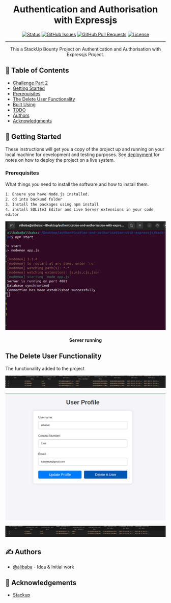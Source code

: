 <h1 align="center">Authentication and Authorisation with Expressjs</h1>

<div align="center">

[![Status](https://img.shields.io/badge/status-active-success.svg)]()
[![GitHub Issues](https://img.shields.io/github/issues/kylelobo/The-Documentation-Compendium.svg)](https://github.com/alibaba0010/authentication-and-authorisation-with-expressjs/issues)
[![GitHub Pull Requests](https://img.shields.io/github/issues-pr/kylelobo/The-Documentation-Compendium.svg)](https://github.com/kylelobo/The-Documentation-Compendium/pulls)
[![License](https://img.shields.io/badge/license-MIT-blue.svg)](/LICENSE)

</div>

---

<p align="center"> This a StackUp Bounty Project on Authentication and Authorisation with Expressjs Project.
    <br> 
</p>

## 📝 Table of Contents

- [Challenge Part 2](./back-end/README.md)
- [Getting Started](#getting_started)
- [Prerequisites](#prerequisites)
- [The Delete User Functionality](#functionality)
- [Built Using](#built_using)
- [TODO](../TODO.md)
- [Authors](#authors)
- [Acknowledgments](#acknowledgement)

## 🏁 Getting Started <a name = "getting_started"></a>

These instructions will get you a copy of the project up and running on your local machine for development and testing purposes. See [deployment](#deployment) for notes on how to deploy the project on a live system.

### Prerequisites <a name = "prerequisites"></a>

What things you need to install the software and how to install them.

```
1. Ensure you have Node.js installed.
2. cd into backund folder
3. Install the packages using npm install
4. install SQLite3 Editor and Live Server extensions in your code editor
```

![](./screenshots/server.png)

<h4 align="center">Server running</h4>

## The Delete User Functionality <a name = "functionality"></a>

The functionality added to the project

![](./screenshots/db.png)

![](./screenshots/delete.png)

![](./screenshots/after-delete.png)

## ✍️ Authors <a name = "authors"></a>

- [@alibaba](https://github.com/alibaba0010) - Idea & Initial work

## 🎉 Acknowledgements <a name = "acknowledgement"></a>

- [Stackup](https://stackup.dev/)
